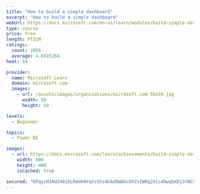 ```yaml
---
title: "How to build a simple dashboard"
excerpt: "How to build a simple dashboard"
webUrl: https://docs.microsoft.com/en-us/learn/modules/build-simple-dashboard/
type: course
price: Free
length: PT31M
ratings:
  count: 2856
  average: 4.6915264
heat: 54

provider:
  name: Microsoft Learn
  domain: microsoft.com
  images:
    - url: /assets/images/organizations/microsoft.com-50x50.jpg
      width: 50
      height: 50

levels:
  - Beginner

topics:
  - Power BI

images:
  - url: https://docs.microsoft.com/learn/achievements/build-simple-dashboard-social.png
    width: 800
    height: 400
    isCached: true

secured: "KPqycMJAU248ibLRmdhNYqYv1hz4GAUDWAbLOXZvIW0q29ic4OwqbXDj3YNC5A1Ij0tr0hA1Crh0POBgwcE/tZRkpFu20pmcbLcanHGDruoLjqX2LqIooEwh42XXX4GJXo0k4A710SnnT1jbL/rscWg5GxUdNaXzDIXQNuIjenGK5KApVCyHfjYxv4AgO16ECaWyniVzdEycrCH3INezcCpaLhhfzirXS86YydhJWhepSZ/ifLD1dKDZvCxxsNeYpySlBtqBSQ9Ac7wuvhx92y/Rbt784f5HVr/DPrnJdDeaZ5bgkoxJYvaKL0al/ZIM/v9SpWMR7fnZVe1JqTmtWT3QYs/nrmu9Dbmg67vrEx+P2tcjvruwtrY8KhrJbb24CCxg9ZLkXzt/sLab/qrmiz5cZtwPgBujifve6ubg+WY=;shEDsaURBM+sNwaG07o4fw=="
---
```


